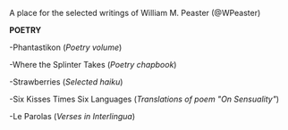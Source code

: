 A place for the selected writings of William M. Peaster (@WPeaster)

<b>POETRY</b>

-Phantastikon (<i>Poetry volume</i>)

-Where the Splinter Takes (<i>Poetry chapbook</i>)

-Strawberries (<i>Selected haiku</i>)

-Six Kisses Times Six Languages (<i>Translations of poem "On Sensuality"</i>)

-Le Parolas (<i>Verses in Interlingua</i>)
